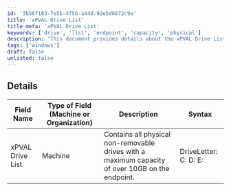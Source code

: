 ```yaml
---
id: '3b56f103-7e5b-4f5b-a44d-92e5d6872c9a'
title: 'xPVAL Drive List'
title_meta: 'xPVAL Drive List'
keywords: ['drive', 'list', 'endpoint', 'capacity', 'physical']
description: 'This document provides details about the xPVAL Drive List, including the type of field, a description of its purpose, and the syntax for its usage. It specifically focuses on physical non-removable drives with a maximum capacity of over 10GB on the endpoint.'
tags: ['windows']
draft: false
unlisted: false
---
```


## Details

| Field Name         | Type of Field (Machine or Organization) | Description                                                                                     | Syntax                     |
|--------------------|------------------------------------------|-------------------------------------------------------------------------------------------------|----------------------------|
| xPVAL Drive List   | Machine                                  | Contains all physical non-removable drives with a maximum capacity of over 10GB on the endpoint. | DriveLetter: C: D: E:      |



